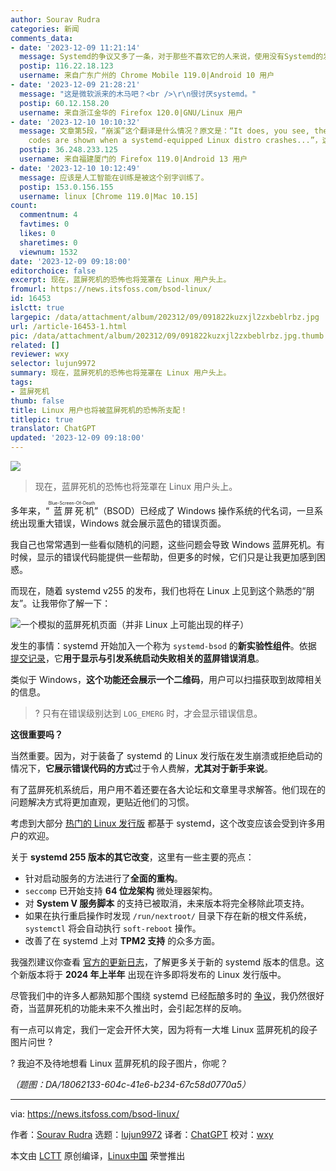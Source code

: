```yaml
---
author: Sourav Rudra
categories: 新闻
comments_data:
- date: '2023-12-09 11:21:14'
  message: Systemd的争议又多了一条，对于那些不喜欢它的人来说，使用没有Systemd的发行版或BSD是个好选择。
  postip: 116.22.18.123
  username: 来自广东广州的 Chrome Mobile 119.0|Android 10 用户
- date: '2023-12-09 21:28:21'
  message: "这是微软派来的木马吧？<br />\r\n很讨厌systemd。"
  postip: 60.12.158.20
  username: 来自浙江金华的 Firefox 120.0|GNU/Linux 用户
- date: '2023-12-10 10:10:32'
  message: 文章第5段，“崩溪”这个翻译是什么情况？原文是：“It does, you see, the conventional way that error
    codes are shown when a systemd-equipped Linux distro crashes...”，这么看这个词应该是“崩溃”。虽然有了人工智能，校对工作还是任重而道远啊。
  postip: 36.248.233.125
  username: 来自福建厦门的 Firefox 119.0|Android 13 用户
- date: '2023-12-10 10:12:49'
  message: 应该是人工智能在训练是被这个别字训练了。
  postip: 153.0.156.155
  username: linux [Chrome 119.0|Mac 10.15]
count:
  commentnum: 4
  favtimes: 0
  likes: 0
  sharetimes: 0
  viewnum: 1532
date: '2023-12-09 09:18:00'
editorchoice: false
excerpt: 现在，蓝屏死机的恐怖也将笼罩在 Linux 用户头上。
fromurl: https://news.itsfoss.com/bsod-linux/
id: 16453
islctt: true
largepic: /data/attachment/album/202312/09/091822kuzxjl2zxbeblrbz.jpg
url: /article-16453-1.html
pic: /data/attachment/album/202312/09/091822kuzxjl2zxbeblrbz.jpg.thumb.jpg
related: []
reviewer: wxy
selector: lujun9972
summary: 现在，蓝屏死机的恐怖也将笼罩在 Linux 用户头上。
tags:
- 蓝屏死机
thumb: false
title: Linux 用户也将被蓝屏死机的恐怖所支配！
titlepic: true
translator: ChatGPT
updated: '2023-12-09 09:18:00'
---
```


![](/data/attachment/album/202312/09/091822kuzxjl2zxbeblrbz.jpg)



> 
> 现在，蓝屏死机的恐怖也将笼罩在 Linux 用户头上。
> 
> 
> 


多年来，“<ruby> 蓝屏死机 <rt>  Blue-Screen-Of-Death </rt></ruby>”（BSOD）已经成了 Windows 操作系统的代名词，一旦系统出现重大错误，Windows 就会展示蓝色的错误页面。


我自己也常常遇到一些看似随机的问题，这些问题会导致 Windows 蓝屏死机。有时候，显示的错误代码能提供一些帮助，但更多的时候，它们只是让我更加感到困惑。


而现在，随着 systemd v255 的发布，我们也将在 Linux 上见到这个熟悉的“朋友”。让我带你了解一下：


![一个模拟的蓝屏死机页面（并非 Linux 上可能出现的样子）](/data/attachment/album/202312/09/091851ykx5nnnfzfvgofpv.png)


发生的事情：systemd 开始加入一个称为 `systemd-bsod` 的**新实验性组件**。依据 [提交记录](https://github.com/systemd/systemd/commit/fc7eb1325bd297634568528fb934698a68855121)，它**用于显示与引发系统启动失败相关的蓝屏错误消息**。


类似于 Windows，**这个功能还会展示一个二维码**，用户可以扫描获取到故障相关的信息。



> 
> ? 只有在错误级别达到 `LOG_EMERG` 时，才会显示错误信息。
> 
> 
> 


**这很重要吗？**


当然重要。因为，对于装备了 systemd 的 Linux 发行版在发生崩溃或拒绝启动的情况下，**它展示错误代码的方式**过于令人费解，**尤其对于新手来说**。


有了蓝屏死机系统后，用户用不着还要在各大论坛和文章里寻求解答。他们现在的问题解决方式将更加直观，更贴近他们的习惯。


考虑到大部分 [热门的 Linux 发行版](https://itsfoss.com/best-linux-distributions/) 都基于 systemd，这个改变应该会受到许多用户的欢迎。


关于 **systemd 255 版本的其它改变**，这里有一些主要的亮点：


* 针对启动服务的方法进行了**全面的重构**。
* `seccomp` 已开始支持 **64 位龙架构** 微处理器架构。
* 对 **System V 服务脚本** 的支持已被取消，未来版本将完全移除此项支持。
* 如果在执行重启操作时发现 `/run/nextroot/` 目录下存在新的根文件系统，`systemctl` 将会自动执行 `soft-reboot` 操作。
* 改善了在 systemd 上对 **TPM2 支持** 的众多方面。


我强烈建议你查看 [官方的更新日志](https://github.com/systemd/systemd/releases/tag/v255)，了解更多关于新的 systemd 版本的信息。这个新版本将于 **2024 年上半年** 出现在许多即将发布的 Linux 发行版中。


尽管我们中的许多人都熟知那个围绕 systemd 已经酝酿多时的 [争议](https://itsfoss.com/systemd-init/)，我仍然很好奇，当蓝屏死机的功能未来不久推出时，会引起怎样的反响。


有一点可以肯定，我们一定会开怀大笑，因为将有一大堆 Linux 蓝屏死机的段子图片问世 ?


? 我迫不及待地想看 Linux 蓝屏死机的段子图片，你呢？


*（题图：DA/18062133-604c-41e6-b234-67c58d0770a5）*




---


via: <https://news.itsfoss.com/bsod-linux/>


作者：[Sourav Rudra](https://news.itsfoss.com/author/sourav/) 选题：[lujun9972](https://github.com/lujun9972) 译者：[ChatGPT](https://linux.cn/lctt/ChatGPT) 校对：[wxy](https://github.com/wxy)


本文由 [LCTT](https://github.com/LCTT/TranslateProject) 原创编译，[Linux中国](https://linux.cn/) 荣誉推出